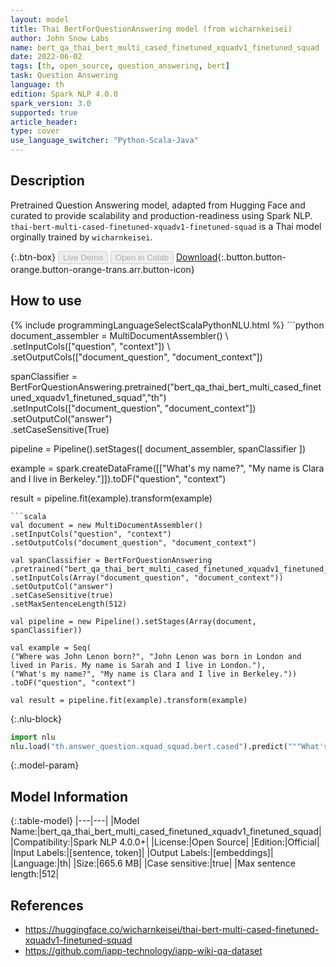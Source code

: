 ```yaml
---
layout: model
title: Thai BertForQuestionAnswering model (from wicharnkeisei)
author: John Snow Labs
name: bert_qa_thai_bert_multi_cased_finetuned_xquadv1_finetuned_squad
date: 2022-06-02
tags: [th, open_source, question_answering, bert]
task: Question Answering
language: th
edition: Spark NLP 4.0.0
spark_version: 3.0
supported: true
article_header:
type: cover
use_language_switcher: "Python-Scala-Java"
---
```


## Description

Pretrained Question Answering model, adapted from Hugging Face and curated to provide scalability and production-readiness using Spark NLP. `thai-bert-multi-cased-finetuned-xquadv1-finetuned-squad` is a Thai model orginally trained by `wicharnkeisei`.

{:.btn-box}
<button class="button button-orange" disabled>Live Demo</button>
<button class="button button-orange" disabled>Open in Colab</button>
[Download](https://s3.amazonaws.com/auxdata.johnsnowlabs.com/public/models/bert_qa_thai_bert_multi_cased_finetuned_xquadv1_finetuned_squad_th_4.0.0_3.0_1654192425473.zip){:.button.button-orange.button-orange-trans.arr.button-icon}

## How to use



<div class="tabs-box" markdown="1">
{% include programmingLanguageSelectScalaPythonNLU.html %}
```python
document_assembler = MultiDocumentAssembler() \ 
.setInputCols(["question", "context"]) \
.setOutputCols(["document_question", "document_context"])

spanClassifier = BertForQuestionAnswering.pretrained("bert_qa_thai_bert_multi_cased_finetuned_xquadv1_finetuned_squad","th") \
.setInputCols(["document_question", "document_context"]) \
.setOutputCol("answer") \
.setCaseSensitive(True)

pipeline = Pipeline().setStages([
document_assembler,
spanClassifier
])

example = spark.createDataFrame([["What's my name?", "My name is Clara and I live in Berkeley."]]).toDF("question", "context")

result = pipeline.fit(example).transform(example)
```
```scala
val document = new MultiDocumentAssembler()
.setInputCols("question", "context")
.setOutputCols("document_question", "document_context")

val spanClassifier = BertForQuestionAnswering
.pretrained("bert_qa_thai_bert_multi_cased_finetuned_xquadv1_finetuned_squad","th")
.setInputCols(Array("document_question", "document_context"))
.setOutputCol("answer")
.setCaseSensitive(true)
.setMaxSentenceLength(512)

val pipeline = new Pipeline().setStages(Array(document, spanClassifier))

val example = Seq(
("Where was John Lenon born?", "John Lenon was born in London and lived in Paris. My name is Sarah and I live in London."),
("What's my name?", "My name is Clara and I live in Berkeley."))
.toDF("question", "context")

val result = pipeline.fit(example).transform(example)
```


{:.nlu-block}
```python
import nlu
nlu.load("th.answer_question.xquad_squad.bert.cased").predict("""What's my name?|||"My name is Clara and I live in Berkeley.""")
```

</div>

{:.model-param}
## Model Information

{:.table-model}
|---|---|
|Model Name:|bert_qa_thai_bert_multi_cased_finetuned_xquadv1_finetuned_squad|
|Compatibility:|Spark NLP 4.0.0+|
|License:|Open Source|
|Edition:|Official|
|Input Labels:|[sentence, token]|
|Output Labels:|[embeddings]|
|Language:|th|
|Size:|665.6 MB|
|Case sensitive:|true|
|Max sentence length:|512|

## References

- https://huggingface.co/wicharnkeisei/thai-bert-multi-cased-finetuned-xquadv1-finetuned-squad
- https://github.com/iapp-technology/iapp-wiki-qa-dataset